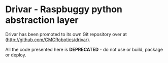 # Drivar - Raspbuggy python abstraction layer

Drivar has been promoted to its own Git repository over at (http://github.com/CMCRobotics/drivar).

All the code presented here is **DEPRECATED** - do not use or build, package or deploy.
